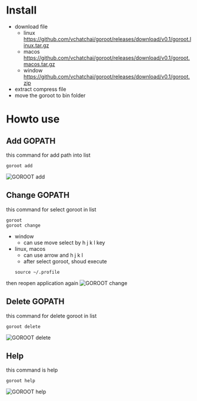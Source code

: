 
# Install
- download file 
  - linux https://github.com/vchatchai/goroot/releases/download/v0.1/goroot.linux.tar.gz
  - macos https://github.com/vchatchai/goroot/releases/download/v0.1/goroot.macos.tar.gz
  - window https://github.com/vchatchai/goroot/releases/download/v0.1/goroot.zip
- extract compress file
- move the goroot to bin folder

# Howto use

## Add GOPATH
this command for add path into list
```
goroot add 
```
![GOROOT add](https://github.com/vchatchai/goroot/blob/master/doc/goroot_add01.gif)
## Change GOPATH
this command for select goroot in list
```
goroot 
goroot change
```
- window 
  - can use move select by  h j k l  key
- linux, macos 
  - can use arrow and h j k l
  - after select goroot, shoud execute 
  ```
  source ~/.profile
  ```
then reopen application again
![GOROOT change](https://github.com/vchatchai/goroot/blob/master/doc/goroot_change.gif)
## Delete GOPATH
this command for delete goroot in list
```
goroot delete
```
![GOROOT delete](https://github.com/vchatchai/goroot/blob/master/doc/goroot_delete.gif)
## Help
this command is help
```
goroot help 
```
![GOROOT help](https://github.com/vchatchai/goroot/blob/master/doc/goroot_help.gif)
